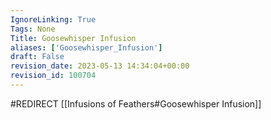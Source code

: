 ```yaml
---
IgnoreLinking: True
Tags: None
Title: Goosewhisper Infusion
aliases: ['Goosewhisper_Infusion']
draft: False
revision_date: 2023-05-13 14:34:04+00:00
revision_id: 100704
---
```


#REDIRECT [[Infusions of Feathers#Goosewhisper Infusion]]
